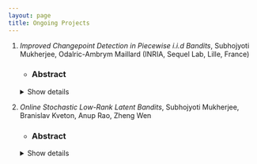 ```yaml
---
layout: page
title: Ongoing Projects
---
```


1. *Improved Changepoint Detection in Piecewise i.i.d Bandits*, Subhojyoti Mukherjee, Odalric-Ambrym Maillard (INRIA, Sequel Lab, Lille, France)

   * ### Abstract ###
   
   <details>
        <summary>
          Show details
        </summary>
          <p> We consider the setup of stochastic multi-armed bandits in the case when reward distributions are piecewise i.i.d. with unknown changepoints. Out of generality, we assume the reward distributions to be bounded and thus do not restrict to specific parametric exponential families. Due to the regret minimization objective, we study the change of mean, in the context when not only the change times are unknown, but also the mean before and after any change. We focus on the case when changes happen simultaneously on all arms, and in stark contrast with the existing literature, we target gap-dependent (as opposed to only gap-independent) regret bounds involving the magnitude of changes and optimality-gaps. We introduce two simple adaptations of UCB-strategies that employ scan-statistics in order to actively detect the changepoints, without knowing in advance the number of changepoints G. We also derive gap-independent regret bounds. The first strategy UCB-CPD does not know the time horizon T and achieve a O(√(GT)log T) regret bound, while the second strategy ImpCPD makes use of the knowledge of T to remove the log T dependency thereby closing an important gap with respect to the lower bound. Empirically, ImpCPD outperforms most of the passive and adaptive algorithms except the oracle-based algorithms that have access to the exact changepoints in all the considered environments.</p>
    </details>
    
2. *Online Stochastic Low-Rank Latent Bandits*, Subhojyoti Mukherjee, Branislav Kveton, Anup Rao, Zheng Wen

   * ### Abstract ###
   
   <details>
        <summary>
          Show details
        </summary>
          <p> We study the problem of recommending the best items to users who are coming sequentially. The learner has access to very less prior information about the users and it has to adapt quickly to the user preferences and suggest the best item to each user. Furthermore, we consider the setting where users are grouped into clusters and within each cluster the users have the same choice of the best item, even though their quality of preference may be different for the best item. These clusters along with the choice of the best item for each user are unknown to the learner.  Also, we assume that each user has a single best item preference. This complex problem can be conceptualized as a low rank stochastic bandit problem where the goal of the learner is to minimize the cumulative regret by quickly identifying the best item for each user. </p>
    </details>
